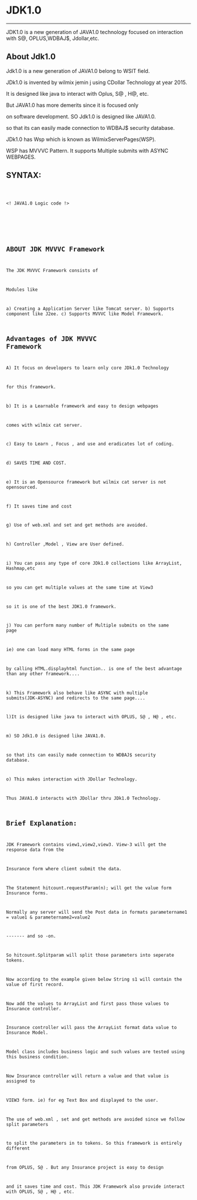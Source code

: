 # JDK1.0
---------
JDK1.0  is   a  new  generation  of  JAVA1.0 technology  focused on interaction  with S@, OPLUS,WDBAJ$, Jdollar,etc.



About Jdk1.0
-------------

Jdk1.0  is a  new  generation  of JAVA1.0  belong  to WSIT field.

JDk1.0   is   invented by  wilmix jemin  j  using CDollar  Technology at year 2015.

It  is  designed  like  java  to interact  with  Oplus, S@ , H@, etc.


But  JAVA1.0  has  more  demerits since  it  is  focused only

on software  development. SO Jdk1.0  is designed  like JAVA1.0.

so  that  its  can   easily  made   connection   to WDBAJ$  security database.

JDk1.0  has   Wsp  which   is known   as  WilmixServerPages(WSP).

WSP  has MVVVC Pattern. It  supports   Multiple  submits   with  ASYNC  WEBPAGES.






SYNTAX:
-------


<JAVA>

<PACK>

<code>


<! JAVA1.0 Logic  code  !>



</JLOGIC>

</JDK>

ABOUT JDK MVVVC  Framework
------------------------------

The     JDK MVVVC  Framework  consists    of

Modules  like

a)  Creating   a  Application    Server  like   Tomcat  server.
b) Supports  component  like   J2ee.
c) Supports    MVVVC like  Model   Framework.


Advantages of  JDK MVVVC  Framework
----------------------------------------

A)   It   focus   on  developers    to   learn  only   core  JDk1.0  Technology

for  this    framework.

b)  It  is  a   Learnable  framework  and easy  to    design   webpages

comes    with   wilmix cat  server.

c)  Easy  to  Learn  ,  Focus  , and  use  and  eradicates  lot  of  coding.

d) SAVES   TIME  AND  COST.

e)  It  is   an   Opensource  framework  but    wilmix   cat  server   is  not  opensourced.

f)  It   saves  time   and  cost

g) Use  of  web.xml  and  set  and  get    methods    are avoided.

h)  Controller  ,Model  ,  View   are  User defined. 

i)  You  can   pass   any  type   of   core  JDk1.0 collections like  ArrayList,  Hashmap,etc

   so    you  can   get  multiple   values   at    the  same   time   at  View3

so  it   is   one   of    the  best    JDK1.0   framework.   

j)  You  can   perform  many  number  of   Multiple   submits  on  the     same  page

ie)   one   can    load   many   HTML   forms    in   the  same   page 

by   calling    HTML.displayhtml  function..  is  one   of  the  best  advantage  than  any  other  framework....

k)  This  Framework  also   behave   like  ASYNC  with  multiple  submits(JDK-ASYNC)   and  redirects   to  the  same   page....


l)It  is  designed  like  java  to interact  with  OPLUS, S@ , H@ , etc.


m) SO Jdk1.0  is designed  like JAVA1.0.

so  that  its  can   easily  made   connection   to WDBAJ$  security database.

o) This makes interaction   with JDollar Technology.

Thus JAVA1.0 interacts  with  JDollar  thru  JDk1.0 Technology.


Brief Explanation:
-----------------------


JDK Framework   contains   view1,view2,view3.   View-3   will  get   the  response  data    from  the  

Insurance  form    where  client   submit  the  data.

The   Statement   hitcount.requestParam(n);    will  get   the   value  form  Insurance  forms.

Normally  any  server  will   send   the   Post  data    in  formats   parametername1 =  value1  &  parametername2=value2

-------  and  so  -on.

So  hitcount.Splitparam  will  split    those  parameters  into  seperate  tokens.

Now   according   to  the    example   given below   String   s1  will   contain   the  value  of    first  record.

Now   add   the  values    to  ArrayList  and  first   pass    those  values    to  Insurance   controller.

Insurance   controller   will   pass  the   ArrayList   format  data  value  to   Insurance  Model.

  Model   class   includes  business   logic   and   such    values   are    tested    using   this  business  condition.

Now  Insurance  controller    will   return  a  value    and  that    value    is  assigned  to    

VIEW3  form.  ie)  for  eg   Text  Box and  displayed   to  the  user.

The    use  of  web.xml   ,   set  and   get  methods   are  avoided   since   we  follow  split  parameters

to   split  the   parameters   in  to  tokens. So  this    framework   is    entirely   different

from  OPLUS,  S@ . But   any  Insurance    project   is  easy  to design

and  it  saves    time   and  cost. This  JDK  Framework  also  provide  interact  with   OPLUS, S@ , H@ , etc.




